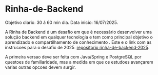 # Rinha-de-Backend

Objetivo diario: 30 á 60 min dia.
Data inicio: 16/07/2025.

<p>A Rinha de Backend é um desafio em que é necessário desenvolver uma solução backend em qualquer tecnologia e tem como principal objetivo o aprendizado e compartilhamento de conhecimento . Este e o link com as instrucoes para o desafio de 2025: <a href='https://github.com/zanfranceschi/rinha-de-backend-2025'>repositorio rinha-de-backend-2025</a>.</p>
<p>A primeira versao deve ser feita com Java/Spring e PostgreSQL por questoes de familiaridade, mas a medida em que os estudoes avançarem varias outras opcoes devem surgir.</p>


